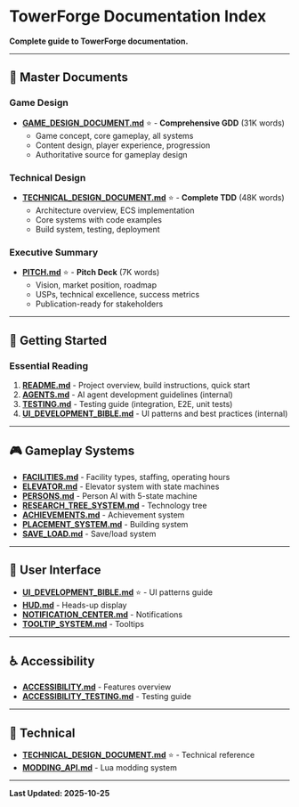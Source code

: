# TowerForge Documentation Index

**Complete guide to TowerForge documentation.**

---

## 📖 Master Documents

### Game Design
- **[GAME_DESIGN_DOCUMENT.md](../GAME_DESIGN_DOCUMENT.md)** ⭐ - **Comprehensive GDD** (31K words)
  - Game concept, core gameplay, all systems
  - Content design, player experience, progression
  - Authoritative source for gameplay design

### Technical Design
- **[TECHNICAL_DESIGN_DOCUMENT.md](../TECHNICAL_DESIGN_DOCUMENT.md)** ⭐ - **Complete TDD** (48K words)
  - Architecture overview, ECS implementation
  - Core systems with code examples
  - Build system, testing, deployment

### Executive Summary
- **[PITCH.md](../PITCH.md)** ⭐ - **Pitch Deck** (7K words)
  - Vision, market position, roadmap
  - USPs, technical excellence, success metrics
  - Publication-ready for stakeholders

---

## 🚀 Getting Started

### Essential Reading
1. **[README.md](../README.md)** - Project overview, build instructions, quick start
2. **[AGENTS.md](../AGENTS.md)** - AI agent development guidelines (internal)
3. **[TESTING.md](../TESTING.md)** - Testing guide (integration, E2E, unit tests)
4. **[UI_DEVELOPMENT_BIBLE.md](../UI_DEVELOPMENT_BIBLE.md)** - UI patterns and best practices (internal)

---

## 🎮 Gameplay Systems

- **[FACILITIES.md](FACILITIES.md)** - Facility types, staffing, operating hours
- **[ELEVATOR.md](ELEVATOR.md)** - Elevator system with state machines
- **[PERSONS.md](PERSONS.md)** - Person AI with 5-state machine
- **[RESEARCH_TREE_SYSTEM.md](RESEARCH_TREE_SYSTEM.md)** - Technology tree
- **[ACHIEVEMENTS.md](ACHIEVEMENTS.md)** - Achievement system
- **[PLACEMENT_SYSTEM.md](PLACEMENT_SYSTEM.md)** - Building system
- **[SAVE_LOAD.md](SAVE_LOAD.md)** - Save/load system

---

## 🎨 User Interface

- **[UI_DEVELOPMENT_BIBLE.md](../UI_DEVELOPMENT_BIBLE.md)** ⭐ - UI patterns guide
- **[HUD.md](HUD.md)** - Heads-up display
- **[NOTIFICATION_CENTER.md](NOTIFICATION_CENTER.md)** - Notifications
- **[TOOLTIP_SYSTEM.md](TOOLTIP_SYSTEM.md)** - Tooltips

---

## ♿ Accessibility

- **[ACCESSIBILITY.md](ACCESSIBILITY.md)** - Features overview
- **[ACCESSIBILITY_TESTING.md](ACCESSIBILITY_TESTING.md)** - Testing guide

---

## 🔧 Technical

- **[TECHNICAL_DESIGN_DOCUMENT.md](../TECHNICAL_DESIGN_DOCUMENT.md)** ⭐ - Technical reference
- **[MODDING_API.md](MODDING_API.md)** - Lua modding system

---

**Last Updated: 2025-10-25**

